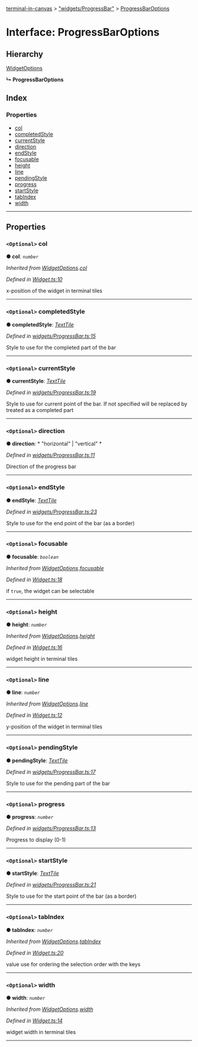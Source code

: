 [terminal-in-canvas](../README.md) > ["widgets/ProgressBar"](../modules/_widgets_progressbar_.md) > [ProgressBarOptions](../interfaces/_widgets_progressbar_.progressbaroptions.md)

# Interface: ProgressBarOptions

## Hierarchy

 [WidgetOptions](_widget_.widgetoptions.md)

**↳ ProgressBarOptions**

## Index

### Properties

* [col](_widgets_progressbar_.progressbaroptions.md#col)
* [completedStyle](_widgets_progressbar_.progressbaroptions.md#completedstyle)
* [currentStyle](_widgets_progressbar_.progressbaroptions.md#currentstyle)
* [direction](_widgets_progressbar_.progressbaroptions.md#direction)
* [endStyle](_widgets_progressbar_.progressbaroptions.md#endstyle)
* [focusable](_widgets_progressbar_.progressbaroptions.md#focusable)
* [height](_widgets_progressbar_.progressbaroptions.md#height)
* [line](_widgets_progressbar_.progressbaroptions.md#line)
* [pendingStyle](_widgets_progressbar_.progressbaroptions.md#pendingstyle)
* [progress](_widgets_progressbar_.progressbaroptions.md#progress)
* [startStyle](_widgets_progressbar_.progressbaroptions.md#startstyle)
* [tabIndex](_widgets_progressbar_.progressbaroptions.md#tabindex)
* [width](_widgets_progressbar_.progressbaroptions.md#width)

---

## Properties

<a id="col"></a>

### `<Optional>` col

**● col**: *`number`*

*Inherited from [WidgetOptions](_widget_.widgetoptions.md).[col](_widget_.widgetoptions.md#col)*

*Defined in [Widget.ts:10](https://github.com/danikaze/terminal-in-canvas/blob/ad1033f/src/Widget.ts#L10)*

x-position of the widget in terminal tiles

___
<a id="completedstyle"></a>

### `<Optional>` completedStyle

**● completedStyle**: *[TextTile](_terminal_.texttile.md)*

*Defined in [widgets/ProgressBar.ts:15](https://github.com/danikaze/terminal-in-canvas/blob/ad1033f/src/widgets/ProgressBar.ts#L15)*

Style to use for the completed part of the bar

___
<a id="currentstyle"></a>

### `<Optional>` currentStyle

**● currentStyle**: *[TextTile](_terminal_.texttile.md)*

*Defined in [widgets/ProgressBar.ts:19](https://github.com/danikaze/terminal-in-canvas/blob/ad1033f/src/widgets/ProgressBar.ts#L19)*

Style to use for current point of the bar. If not specified will be replaced by treated as a completed part

___
<a id="direction"></a>

### `<Optional>` direction

**● direction**: * "horizontal" &#124; "vertical"
*

*Defined in [widgets/ProgressBar.ts:11](https://github.com/danikaze/terminal-in-canvas/blob/ad1033f/src/widgets/ProgressBar.ts#L11)*

Direction of the progress bar

___
<a id="endstyle"></a>

### `<Optional>` endStyle

**● endStyle**: *[TextTile](_terminal_.texttile.md)*

*Defined in [widgets/ProgressBar.ts:23](https://github.com/danikaze/terminal-in-canvas/blob/ad1033f/src/widgets/ProgressBar.ts#L23)*

Style to use for the end point of the bar (as a border)

___
<a id="focusable"></a>

### `<Optional>` focusable

**● focusable**: *`boolean`*

*Inherited from [WidgetOptions](_widget_.widgetoptions.md).[focusable](_widget_.widgetoptions.md#focusable)*

*Defined in [Widget.ts:18](https://github.com/danikaze/terminal-in-canvas/blob/ad1033f/src/Widget.ts#L18)*

if `true`, the widget can be selectable

___
<a id="height"></a>

### `<Optional>` height

**● height**: *`number`*

*Inherited from [WidgetOptions](_widget_.widgetoptions.md).[height](_widget_.widgetoptions.md#height)*

*Defined in [Widget.ts:16](https://github.com/danikaze/terminal-in-canvas/blob/ad1033f/src/Widget.ts#L16)*

widget height in terminal tiles

___
<a id="line"></a>

### `<Optional>` line

**● line**: *`number`*

*Inherited from [WidgetOptions](_widget_.widgetoptions.md).[line](_widget_.widgetoptions.md#line)*

*Defined in [Widget.ts:12](https://github.com/danikaze/terminal-in-canvas/blob/ad1033f/src/Widget.ts#L12)*

y-position of the widget in terminal tiles

___
<a id="pendingstyle"></a>

### `<Optional>` pendingStyle

**● pendingStyle**: *[TextTile](_terminal_.texttile.md)*

*Defined in [widgets/ProgressBar.ts:17](https://github.com/danikaze/terminal-in-canvas/blob/ad1033f/src/widgets/ProgressBar.ts#L17)*

Style to use for the pending part of the bar

___
<a id="progress"></a>

### `<Optional>` progress

**● progress**: *`number`*

*Defined in [widgets/ProgressBar.ts:13](https://github.com/danikaze/terminal-in-canvas/blob/ad1033f/src/widgets/ProgressBar.ts#L13)*

Progress to display (0-1)

___
<a id="startstyle"></a>

### `<Optional>` startStyle

**● startStyle**: *[TextTile](_terminal_.texttile.md)*

*Defined in [widgets/ProgressBar.ts:21](https://github.com/danikaze/terminal-in-canvas/blob/ad1033f/src/widgets/ProgressBar.ts#L21)*

Style to use for the start point of the bar (as a border)

___
<a id="tabindex"></a>

### `<Optional>` tabIndex

**● tabIndex**: *`number`*

*Inherited from [WidgetOptions](_widget_.widgetoptions.md).[tabIndex](_widget_.widgetoptions.md#tabindex)*

*Defined in [Widget.ts:20](https://github.com/danikaze/terminal-in-canvas/blob/ad1033f/src/Widget.ts#L20)*

value use for ordering the selection order with the keys

___
<a id="width"></a>

### `<Optional>` width

**● width**: *`number`*

*Inherited from [WidgetOptions](_widget_.widgetoptions.md).[width](_widget_.widgetoptions.md#width)*

*Defined in [Widget.ts:14](https://github.com/danikaze/terminal-in-canvas/blob/ad1033f/src/Widget.ts#L14)*

widget width in terminal tiles

___

